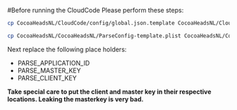 #Before running the CloudCode
Please perform these steps:

```bash
cp CocoaHeadsNL/CloudCode/config/global.json.template CocoaHeadsNL/CloudCode/config/global.json

cp CocoaHeadsNL/CocoaHeadsNL/ParseConfig-template.plist CocoaHeadsNL/CocoaHeadsNL/ParseConfig.plist
```

Next replace the following place holders:

- PARSE_APPLICATION_ID
- PARSE_MASTER_KEY
- PARSE_CLIENT_KEY

**Take special care to put the client and master key in their respective locations. Leaking the masterkey is very bad.**